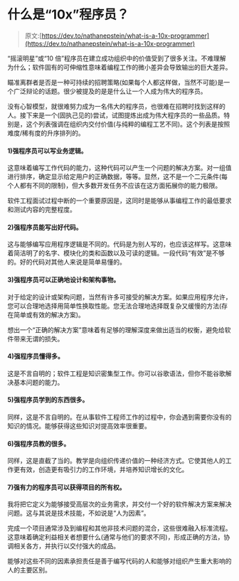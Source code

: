 # 什么是“10x”程序员？

> 原文:[https://dev.to/nathanepstein/what-is-a-10x-programmer](https://dev.to/nathanepstein/what-is-a-10x-programmer)

“摇滚明星”或“10 倍”程序员在建立成功组织中的价值受到了很多关注。不难理解为什么；软件固有的可伸缩性意味着编程工作的微小差异会导致输出的巨大差异。

瞄准离群者是否是一种可持续的招聘策略(如果每个人都这样做，当然不可能)是一个广泛辩论的话题。很少被提及的是是什么让一个人成为伟大的程序员。

没有心智模型，就很难努力成为一名伟大的程序员，也很难在招聘时找到这样的人。接下来是一个(固执己见的)尝试，试图提炼出成为伟大程序员的一些品质。特别是，这个列表强调在组织内交付价值(与纯粹的编程工艺不同)。这个列表是按照难度/稀有度的升序排列的。

#### 1)强程序员可以写业务逻辑。

这意味着编写工作代码的能力，这种代码可以产生一个问题的解决方案。对一组值进行排序，确定显示给定用户的正确数据，等等。显然，这不是一个二元条件(每个人都有不同的限制)，但大多数开发任务不应该在这方面拓展你的能力极限。

软件工程面试过程中断的一个重要原因是，这同时是能够从事编程工作的最低要求和测试内容的完整程度。

#### 2)强程序员能写出好代码。

这与能够编写应用程序逻辑是不同的。代码是为别人写的，也应该这样写。这意味着简洁明了的名字、模块化的类和函数以及可读的逻辑。一段代码“有效”是不够的。好的代码对其他人来说是简单易懂的。

#### 3)强程序员可以正确地设计和架构事物。

对于给定的设计或架构问题，当然有许多可接受的解决方案。如果应用程序允许，您可以合理地选择用简单性换取性能。您无法合理地选择既复杂又缓慢的方法(存在简单或有效的解决方案)。

想出一个“正确的解决方案”意味着有足够的理解深度来做出适当的权衡，避免给软件带来无谓的损失。

#### 4)强程序员懂得多。

这是不言自明的；软件工程是知识密集型工作。你可以谷歌语法，但你不能谷歌解决基本问题的能力。

#### 5)强程序员学到的东西很多。

同样，这是不言自明的。在从事软件工程师工作的过程中，你会遇到需要你没有的知识的情况。能够获得这些知识对提高效率很重要。

#### 6)强程序员教的很多。

同样，这是直截了当的。教学是向组织传递价值的一种经济方式。它使其他人的工作更有效，创造更有吸引力的工作环境，并培养知识增长的文化。

#### 7)强有力的程序员可以获得项目的所有权。

我将把它定义为能够接受高层次的业务需求，并交付一个好的软件解决方案来解决问题。这与其说是技术技能，不如说是“人为因素”。

完成一个项目通常涉及到编程和其他非技术问题的混合，这些很难融入标准流程。这意味着确定利益相关者想要什么(通常与他们的要求不同)，形成正确的方法，协调相关各方，并执行以交付强大的成品。

能够对这些不同的因素承担责任是善于编写代码的人和能够对组织产生重大影响的人的主要区别。